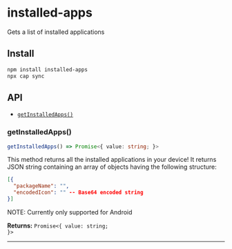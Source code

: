 # installed-apps

Gets a list of installed applications

## Install

```bash
npm install installed-apps
npx cap sync
```

## API

<docgen-index>

* [`getInstalledApps()`](#getinstalledapps)

</docgen-index>

<docgen-api>
<!--Update the source file JSDoc comments and rerun docgen to update the docs below-->

### getInstalledApps()

```typescript
getInstalledApps() => Promise<{ value: string; }>
```

This method returns all the installed applications in your device!
It returns JSON string containing an array of objects having the following structure:
```json
[{
  "packageName": "",
  "encodedIcon": "" -- Base64 encoded string
}]
```
NOTE: Currently only supported for Android

**Returns:** <code>Promise&lt;{ value: string; }&gt;</code>

--------------------

</docgen-api>
